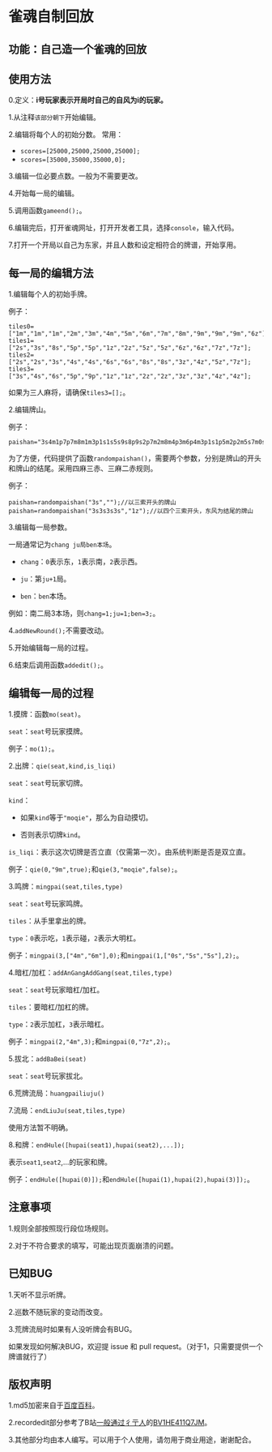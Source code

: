 # 雀魂自制回放
## 功能：自己造一个雀魂的回放
## 使用方法

0.定义：**i号玩家表示开局时自己的自风为i的玩家。**

1.从注释```该部分朝下```开始编辑。

2.编辑将每个人的初始分数。
常用：
+ ```scores=[25000,25000,25000,25000];```
+ ```scores=[35000,35000,35000,0];```

3.编辑一位必要点数。一般为不需要更改。

4.开始每一局的编辑。

5.调用函数`gameend();`。

6.编辑完后，打开雀魂网址，打开开发者工具，选择`console`，输入代码。

7.打开一个开局以自己为东家，并且人数和设定相符合的牌谱，开始享用。

## 每一局的编辑方法

1.编辑每个人的初始手牌。

例子：
```
tiles0=["1m","1m","1m","2m","3m","4m","5m","6m","7m","8m","9m","9m","9m","6z"];
tiles1=["2s","3s","8s","5p","5p","1z","2z","5z","5z","6z","6z","7z","7z"];
tiles2=["2s","2s","3s","4s","4s","6s","6s","8s","8s","3z","4z","5z","7z"];  
tiles3=["3s","4s","6s","5p","9p","1z","1z","2z","2z","3z","3z","4z","4z"];
```
如果为三人麻将，请确保```tiles3=[];```。

2.编辑牌山。

例子：
```
paishan="3s4m1p7p7m8m1m3p1s1s5s9s8p9s2p7m2m8m4p3m6p4m3p1s1p5m2p2m5s7m0s3m4m6m8m6p0m4p7p1p8p3p1s1p2m3m7s3p7s9m2p8p4p6m9p6m9p7p7s8p6p4p6z9s9s7p9p6p7s5s2p5z6s3z4s2z0p7z8s1z2s4z5m";
```

为了方便，代码提供了函数```randompaishan()```，需要两个参数，分别是牌山的开头和牌山的结尾。采用四麻三赤、三麻二赤规则。

例子：
```
paishan=randompaishan("3s","");//以三索开头的牌山
paishan=randompaishan("3s3s3s3s","1z");//以四个三索开头，东风为结尾的牌山
```

3.编辑每一局参数。

一局通常记为`chang ju局ben本场`。

+ `chang`：`0`表示东，`1`表示南，`2`表示西。

+ `ju`：第`ju+1`局。

+ `ben`：`ben`本场。

例如：南二局3本场，则`chang=1;ju=1;ben=3;`。

4.`addNewRound();`不需要改动。

5.开始编辑每一局的过程。

6.结束后调用函数`addedit();`。

## 编辑每一局的过程

1.摸牌：函数`mo(seat)`。

`seat`：`seat`号玩家摸牌。

例子：`mo(1);`。


2.出牌：`qie(seat,kind,is_liqi)`

`seat`：`seat`号玩家切牌。

`kind`：

+ 如果`kind`等于`"moqie"`，那么为自动摸切。

+ 否则表示切牌`kind`。

`is_liqi`：表示这次切牌是否立直（仅需第一次）。由系统判断是否是双立直。

例子：`qie(0,"9m",true);`和`qie(3,"moqie",false);`。

3.鸣牌：`mingpai(seat,tiles,type)`

`seat`：`seat`号玩家鸣牌。

`tiles`：从手里拿出的牌。

`type`：`0`表示吃，`1`表示碰，`2`表示大明杠。

例子：`mingpai(3,["4m","6m"],0);`和`mingpai(1,["0s","5s","5s"],2);`。

4.暗杠/加杠：`addAnGangAddGang(seat,tiles,type)`

`seat`：`seat`号玩家暗杠/加杠。

`tiles`：要暗杠/加杠的牌。

`type`：`2`表示加杠，`3`表示暗杠。

例子：`mingpai(2,"4m",3);`和`mingpai(0,"7z",2);`。

5.拔北：`addBaBei(seat)`

`seat`：`seat`号玩家拔北。

6.荒牌流局：`huangpailiuju()`

7.流局：`endLiuJu(seat,tiles,type)`

使用方法暂不明确。

8.和牌：`endHule([hupai(seat1),hupai(seat2),...]);`

表示`seat1`,`seat2`,...的玩家和牌。

例子：`endHule([hupai(0)]);`和`endHule([hupai(1),hupai(2),hupai(3)]);`。

## 注意事项

1.规则全部按照现行段位场规则。

2.对于不符合要求的填写，可能出现页面崩溃的问题。

## 已知BUG

1.天听不显示听牌。

2.巡数不随玩家的变动而改变。

3.荒牌流局时如果有人没听牌会有BUG。

如果发现如何解决BUG，欢迎提 issue 和 pull request。（对于1，只需要提供一个牌谱就行了）

## 版权声明

1.md5加密来自于[百度百科](https://baike.baidu.com/item/MD5/212708?fromtitle=MD5%E5%8A%A0%E5%AF%86&fromid=5706230&fr=aladdin)。

2.recordedit部分参考了B站[一般通过彳亍人](https://space.bilibili.com/23019265)的[BV1HE411Q7JM](https://www.bilibili.com/video/BV1HE411Q7JM)。

3.其他部分均由本人编写。可以用于个人使用，请勿用于商业用途，谢谢配合。
